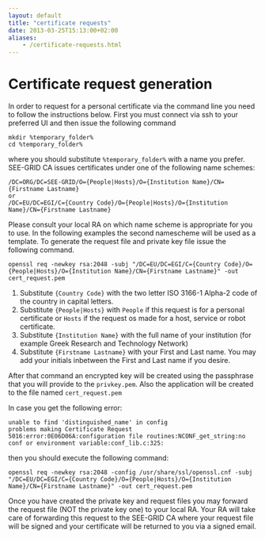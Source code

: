 ```yaml
---
layout: default
title: "certificate requests"
date: 2013-03-25T15:13:00+02:00
aliases:
    - /certificate-requests.html
---
```


Certificate request generation
==============================

In order to request for a personal certificate via the command line you need to follow the instructions below. First you must connect via ssh to your preferred UI and then issue the following command

```
mkdir %temporary_folder%
cd %temporary_folder%
```

where you should substitute ```%temporary_folder%``` with a name you prefer. SEE-GRID CA issues certificates under one of the following name schemes:

```
/DC=ORG/DC=SEE-GRID/O={People|Hosts}/O={Institution Name}/CN={Firstname Lastname}
or
/DC=EU/DC=EGI/C={Country Code}/O={People|Hosts}/O={Institution Name}/CN={Firstname Lastname}
```

Please consult your local RA on which name scheme is appropriate for you to use. In the following examples the second namescheme will be used as a template. To generate the request file and private key file issue the following command.

```
openssl req -newkey rsa:2048 -subj "/DC=EU/DC=EGI/C={Country Code}/O={People|Hosts}/O={Institution Name}/CN={Firstname Lastname}" -out cert_request.pem
```

1. Substitute ``{Country Code}`` with the two letter ISO 3166-1 Alpha-2 code of the country in capital letters. 
1. Substitute ``{People|Hosts}`` with ``People`` if this request is for a personal certificate or ``Hosts`` if the request os made for a host, service or robot certificate. 
1. Substitute ``{Institution Name}`` with the full name of your institution (for example Greek Research and Technology Network)
1. Substitute ``{Firstname Lastname}`` with your First and Last name. You may add your initials inbetween the First and Last name if you desire. 

After that command an encrypted key will be created using the passphrase that you will provide to the ``privkey.pem``. Also the application will be created to the file named ``cert_request.pem``

In case you get the following error:

```
unable to find 'distinguished_name' in config
problems making Certificate Request
5016:error:0E06D06A:configuration file routines:NCONF_get_string:no conf or environment variable:conf_lib.c:325:
```

then you should execute the following command:

```
openssl req -newkey rsa:2048 -config /usr/share/ssl/openssl.cnf -subj "/DC=EU/DC=EGI/C={Country Code}/O={People|Hosts}/O={Institution Name}/CN={Firstname Lastname}" -out cert_request.pem
```

Once you have created the private key and request files you may forward the request file (NOT the private key one) to your local RA. Your RA will take care of forwarding this request to the SEE-GRID CA where your request file will be signed and your certificate will be returned to you via a signed email.
